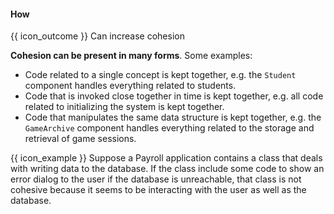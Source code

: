 <div id="title">

#### How

</div>

<span id="prereqs"><panel src="../what/unit-inElsewhere-asFlat.md" boilerplate header="%%{{ icon_prereq }} Design → Design Fundamentals → Cohesion →
What%%" /></span>

<span id="outcomes">{{ icon_outcome }} Can increase cohesion</span>

<div id="body">

**Cohesion can be present in many forms**. Some examples:
* Code related to a single concept is kept together, e.g. the `Student` component handles everything related to students.
* Code that is invoked close together in time is kept together, e.g. all code related to initializing the system is kept together.
* Code that manipulates the same data structure is kept together, e.g. the `GameArchive` component handles everything related to the storage and retrieval of game sessions.

<tip-box>

{{ icon_example }}  Suppose a Payroll application contains a class that deals with writing data to the database. If the class include some code to show an error dialog to the user if the database is unreachable, that class is not cohesive because it seems to be interacting with the user as well as the database.

</tip-box>

</div>

<div id="extras">
  <include src="exercises.md" />
</div>
